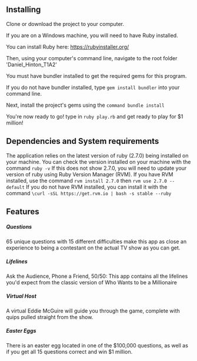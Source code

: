 ## Installing

Clone or download the project to your computer.

If you are on a Windows machine, you will need to have Ruby installed.

You can install Ruby here: https://rubyinstaller.org/

Then, using your computer's command line, navigate to the root folder 'Daniel_Hinton_T1A2'

You must have bundler installed to get the required gems for this program.

If you do not have bundler installed, type `gem install bundler` into your command line.

Next, install the project's gems using the `command bundle install`

You're now ready to go! type in `ruby play.rb` and get ready to play for $1 million!

## Dependencies and System requirements
The application relies on the latest version of ruby (2.7.0) being installed on your machine. You can check the version installed on your machine with the command `ruby -v`
If this does not show 2.7.0, you will need to update your version of ruby using Ruby Version Manager (RVM).
If you have RVM installed, use the command `rvm install 2.7.0` then `rvm use 2.7.0 --default`
If you do not have RVM installed, you can install it with the command `\curl -sSL https://get.rvm.io | bash -s stable --ruby`

## Features
##### Questions
65 unique questions with 15 different difficulties make this app as close an experience to being a contestant on the actual TV show as you can get.
##### Lifelines
Ask the Audience, Phone a Friend, 50/50: This app contains all the lifelines you'd expect from the classic version of Who Wants to be a Millionaire
##### Virtual Host
A virtual Eddie McGuire will guide you through the game, complete with quips pulled straight from the show.
##### Easter Eggs
There is an easter egg located in one of the \$100,000 questions, as well as if you get all 15 questions correct and win $1 million.